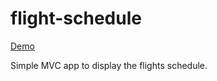 # flight-schedule
[Demo](https://codepen.io/tishksenia/pen/Pxpxvz/)

Simple MVC app to display the flights schedule.
